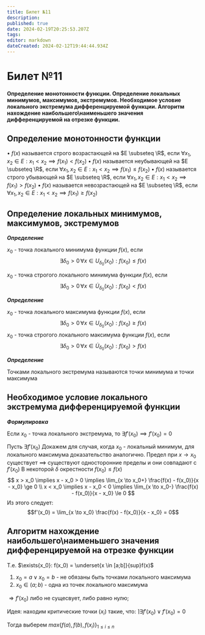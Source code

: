 ```yaml
---
title: Билет №11
description: 
published: true
date: 2024-02-19T20:25:53.207Z
tags: 
editor: markdown
dateCreated: 2024-02-12T19:44:44.934Z
---
```


# Билет №11
#### Определение монотонности функции. Определение локальных минимумов, максимумов, экстремумов. Необходимое условие локального экстремума дифференцируемой функции. Алгоритм нахождение наибольшего\наименьшего значения дифференцируемой на отрезке функции.

## Определение монотонности функции

$\bullet$ $f(x)$ называется строго возрастающей на $E \subseteq \R$, если $\forall x_1, x_2 \in E: x_1 < x_2 \implies f(x_1) < f(x_2)$
$\bullet$ $f(x)$ называется неубывающей на $E \subseteq \R$, если $\forall x_1, x_2 \in E: x_1 < x_2 \implies f(x_1) \le f(x_2)$
$\bullet$ $f(x)$ называется строго убывающей на $E \subseteq \R$, если $\forall x_1, x_2 \in E: x_1 < x_2 \implies f(x_1) > f(x_2)$
$\bullet$ $f(x)$ называется невозрастающей на $E \subseteq \R$, если $\forall x_1, x_2 \in E: x_1 < x_2 \implies f(x_1) \ge f(x_2)$

## Определение локальных минимумов, максимумов, экстремумов

***Определение***

$x_0$ - точка локального минимума функции $f(x)$, если 
$$\exists \delta_0 > 0 \, \forall x \in U_{\delta_0}(x_0): f(x_0) \le f(x)$$

$x_0$ - точка строгого локального минимума функции $f(x)$, если 
$$\exists \delta_0 > 0 \, \forall x \in \dot{U}_{\delta_0}(x_0): f(x_0) < f(x)$$

***Определение***

$x_0$ - точка локального максимума функции $f(x)$, если 
$$\exists \delta_0 > 0 \, \forall x \in U_{\delta_0}(x_0): f(x_0) \ge f(x)$$
$x_0$ - точка строгого локального максимума функции $f(x)$, если 
$$\exists \delta_0 > 0 \, \forall x \in \dot{U}_{\delta_0}(x_0): f(x_0) > f(x)$$

***Определение***

Точками локального экстремума называются точки минимума и точки максимума

## Необходимое условие локального экстремума дифференцируемой функции

***Формулировка***

Если $x_0$ - точка локального экстремума, то $\exists f'(x_0) \implies f'(x_0) = 0$

Пусть $\exists f'(x_0)$
Докажем для случая, когда $x_0$ - локальный минимум, для локального максимума доказательство аналогично.
Предел при $x \to x_0$ существует $\implies$ существуют односторонние пределы и они совпадают с $f'(x_0)$
В некоторой $\delta$ окрестности $f(x_0) \le f(x)$
$$
x > x_0 \implies x - x_0 > 0 \implies \lim_{x \to x_0+} \frac{f(x) - f(x_0)}{x - x_0} \ge 0 \\
x < x_0 \implies x - x_0 < 0 \implies \lim_{x \to x_0-} \frac{f(x) - f(x_0)}{x - x_0} \le 0
$$
Из этого следует:
$$f'(x_0) = \lim_{x \to x_0} \frac{f(x) - f(x_0)}{x - x_0} = 0$$

## Алгоритм нахождение наибольшего\наименьшего значения дифференцируемой на отрезке функции

Т.е. $\exists{x_0}: f(x_0) = \underset{x \in [a;b]}{sup}f(x)$

1) $x_0 = a \lor x_0 = b$ - не обязаны быть точками локального максимума
2) $x_0 \in (a; b)$ - одна из точек локального максимума

$\Rightarrow f'(x_0)$ либо не сущесвует, либо равно нулю;

Идея: находим критические точки ($x_i$) такие, что: $\rceil \exists f'(x_0) \lor f'(x_0) = 0$

Тогда выберем $max\{f(a), f(b), f(x_i)\}_{1 \leq i \leq n}$